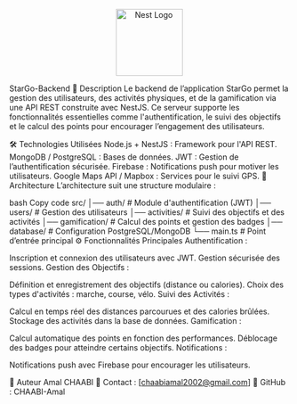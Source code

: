 <p align="center">
  <a href="http://nestjs.com/" target="blank"><img src="https://nestjs.com/img/logo-small.svg" width="120" alt="Nest Logo" /></a>
</p>

[circleci-image]: https://img.shields.io/circleci/build/github/nestjs/nest/master?token=abc123def456
[circleci-url]: https://circleci.com/gh/nestjs/nest


 
 StarGo-Backend
🚀 Description
Le backend de l’application StarGo permet la gestion des utilisateurs, des activités physiques, et de la gamification via une API REST construite avec NestJS. Ce serveur supporte les fonctionnalités essentielles comme l'authentification, le suivi des objectifs et le calcul des points pour encourager l’engagement des utilisateurs.

🛠 Technologies Utilisées
Node.js + NestJS : Framework pour l'API REST.
MongoDB / PostgreSQL : Bases de données.
JWT : Gestion de l’authentification sécurisée.
Firebase : Notifications push pour motiver les utilisateurs.
Google Maps API / Mapbox : Services pour le suivi GPS.
📂 Architecture
L’architecture suit une structure modulaire :

bash
Copy code
src/
│── auth/                # Module d'authentification (JWT)
│── users/               # Gestion des utilisateurs
│── activities/          # Suivi des objectifs et des activités
│── gamification/        # Calcul des points et gestion des badges
│── database/            # Configuration PostgreSQL/MongoDB
└── main.ts              # Point d’entrée principal
⚙️ Fonctionnalités Principales
Authentification :

Inscription et connexion des utilisateurs avec JWT.
Gestion sécurisée des sessions.
Gestion des Objectifs :

Définition et enregistrement des objectifs (distance ou calories).
Choix des types d'activités : marche, course, vélo.
Suivi des Activités :

Calcul en temps réel des distances parcourues et des calories brûlées.
Stockage des activités dans la base de données.
Gamification :

Calcul automatique des points en fonction des performances.
Déblocage des badges pour atteindre certains objectifs.
Notifications :

Notifications push avec Firebase pour encourager les utilisateurs.


👤 Auteur
Amal CHAABI
📧 Contact : [chaabiamal2002@gmail.com]
🔗 GitHub : CHAABI-Amal
